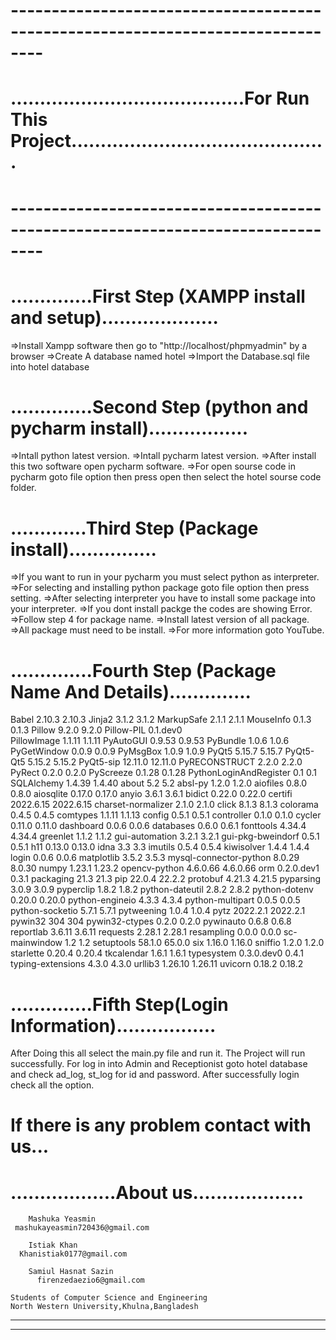 
# --------------------------------------------------------------------------------
# ........................................For Run This Project............................................
# --------------------------------------------------------------------------------



# ..............First Step (XAMPP install and setup)....................

=>Install Xampp software then go to "http://localhost/phpmyadmin" by a browser
=>Create A database named hotel
=>Import the Database.sql file into hotel database



# ..............Second Step (python and pycharm install).................

=>Intall python latest version.
=>Intall pycharm latest version.
=>After install this two software open pycharm software.
=>For open sourse code in pycharm goto file option then press open then select the hotel sourse code folder.



# .............Third Step (Package install)...............

=>If you want to run in your pycharm you must select python as interpreter. 
=>For selecting and installing python package goto file option then press setting.
=>After selecting interpreter you have to install some package into your interpreter.
=>If you dont install packge the codes are showing Error.
=>Follow step 4 for package name.
=>Install latest version of all package.
=>All package must need to be install.
=>For more information goto YouTube.



# ..............Fourth Step (Package Name And Details)..............

Babel	                         2.10.3	     2.10.3
Jinja2	                         3.1.2	     3.1.2
MarkupSafe	                 2.1.1	     2.1.1
MouseInfo	                 0.1.3	     0.1.3
Pillow	                         9.2.0	     9.2.0
Pillow-PIL	                 0.1.dev0	
PillowImage	                 1.1.11	     1.1.11
PyAutoGUI	                 0.9.53	     0.9.53
PyBundle	                 1.0.6	     1.0.6
PyGetWindow	                 0.0.9	     0.0.9
PyMsgBox	                 1.0.9	     1.0.9
PyQt5	                         5.15.7	     5.15.7
PyQt5-Qt5	                 5.15.2	     5.15.2
PyQt5-sip	                 12.11.0     12.11.0
PyRECONSTRUCT	                 2.2.0	     2.2.0
PyRect	                         0.2.0	     0.2.0
PyScreeze	                 0.1.28	     0.1.28
PythonLoginAndRegister	         0.1	     0.1
SQLAlchemy	                 1.4.39	     1.4.40
about	                         5.2	     5.2
absl-py	                         1.2.0	     1.2.0
aiofiles	                 0.8.0	     0.8.0
aiosqlite	                 0.17.0	     0.17.0
anyio	                         3.6.1	     3.6.1
bidict	                         0.22.0	     0.22.0
certifi	                         2022.6.15   2022.6.15
charset-normalizer	         2.1.0	     2.1.0
click	                         8.1.3	     8.1.3
colorama	                 0.4.5	     0.4.5
comtypes	                 1.1.11	     1.1.13
config	                         0.5.1	      0.5.1
controller	                 0.1.0	      0.1.0
cycler	                         0.11.0	      0.11.0
dashboard	                 0.0.6	      0.0.6
databases	                 0.6.0	      0.6.1
fonttools	                 4.34.4	      4.34.4
greenlet	                 1.1.2	      1.1.2
gui-automation	                 3.2.1	      3.2.1
gui-pkg-bweindorf	         0.5.1	      0.5.1
h11	                         0.13.0	      0.13.0
idna	                         3.3	      3.3
imutils	                         0.5.4	      0.5.4
kiwisolver	                 1.4.4	      1.4.4
login	                         0.0.6	      0.0.6
matplotlib	                 3.5.2	      3.5.3
mysql-connector-python	         8.0.29	      8.0.30
numpy	                         1.23.1	      1.23.2
opencv-python	                 4.6.0.66     4.6.0.66
orm	                         0.2.0.dev1   0.3.1
packaging	                 21.3	      21.3
pip	                         22.0.4	      22.2.2
protobuf	                 4.21.3	      4.21.5
pyparsing	                 3.0.9	      3.0.9
pyperclip	                 1.8.2	      1.8.2
python-dateutil	                 2.8.2	      2.8.2
python-dotenv	                 0.20.0	      0.20.0
python-engineio	                 4.3.3	      4.3.4
python-multipart	         0.0.5	      0.0.5
python-socketio	                 5.7.1	      5.7.1
pytweening	                 1.0.4	      1.0.4
pytz	                         2022.2.1     2022.2.1
pywin32	                         304	      304
pywin32-ctypes	                 0.2.0	      0.2.0
pywinauto	                 0.6.8	      0.6.8
reportlab	                 3.6.11	      3.6.11
requests	                 2.28.1	      2.28.1
resampling	                 0.0.0	      0.0.0
sc-mainwindow	                 1.2	      1.2
setuptools	                 58.1.0	      65.0.0
six	                         1.16.0	      1.16.0
sniffio	                         1.2.0	      1.2.0
starlette	                 0.20.4	      0.20.4
tkcalendar	                 1.6.1	      1.6.1
typesystem	                 0.3.0.dev0   0.4.1
typing-extensions	         4.3.0	      4.3.0
urllib3	                         1.26.10      1.26.11
uvicorn	                         0.18.2	      0.18.2



# ..............Fifth Step(Login Information).................

After Doing this all select the main.py file and run it.
The Project will run successfully.
For log in into Admin and Receptionist goto hotel database and check ad_log, st_log for id and password.
After successfully login check all the option.



# If there is any problem contact with us...


# ..................About us...................

		Mashuka Yeasmin
	 mashukayeasmin720436@gmail.com

		Istiak Khan
	  Khanistiak0177@gmail.com

		Samiul Hasnat Sazin 
	      firenzedaezio6@gmail.com

	Students of Computer Science and Engineering 	
	North Western University,Khulna,Bangladesh

	
----------------------------------------------------------------------------------------------------------------------------
----------------------------------------------------------------------------------------------------------------------------
